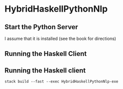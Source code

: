 # HybridHaskellPythonNlp

## Start the Python Server

I assume that it is installed (see the book for directions)

## Running the Haskell Client

## Running the Haskell client

    stack build --fast --exec HybridHaskellPythonNlp-exe

